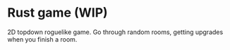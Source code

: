# Rust game (WIP)

2D topdown roguelike game. Go through random rooms, getting upgrades when you finish a room.
